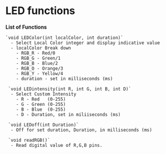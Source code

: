 # **LED functions**

   **List of Functions**
  
    `void LEDColor(int localColor, int duration)`
      - Select Local Color integer and display indicative value
      - localColor Break down
        - RGB_R - Red/0
        - RGB_G - Green/1
        - RGB_B - Blue/2
        - RGB_O - Orange/3
        - RGB_Y - Yellow/4
        - duration - set in milliseconds (ms)
        
     `void LEDintensity(int R, int G, int B, int D)`
      - Select Custom Intensity
        - R - Red   (0-255)
        - G - Green (0-255)
        - B - Blue  (0-255)
        - D - Duration, set in miliiseconds (ms)
        
     `void LEDoff(int Duration)`
      - Off for set duration, Duration, in milliseconds (ms)
      
     `void readRGB()`
      - Read digital value of R,G,B pins.
